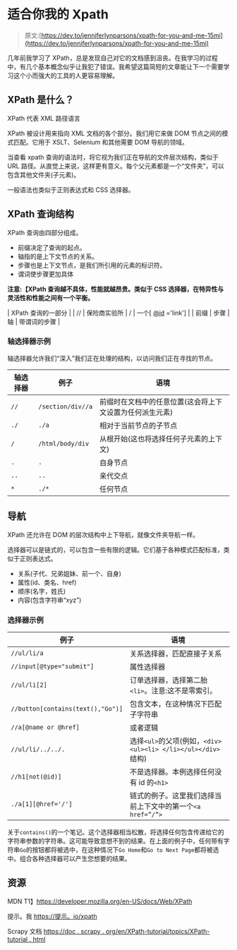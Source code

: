 # 适合你我的 Xpath

> 原文:[https://dev.to/jenniferlynparsons/xpath-for-you-and-me-15mi](https://dev.to/jenniferlynparsons/xpath-for-you-and-me-15mi)

几年前我学习了 XPath，总是发现自己对它的文档感到沮丧。在我学习的过程中，有几个基本概念似乎让我犯了错误。我希望这篇简短的文章能让下一个需要学习这个小而强大的工具的人更容易理解。

## XPath 是什么？

XPath 代表 XML 路径语言

XPath 被设计用来指向 XML 文档的各个部分。我们用它来做 DOM 节点之间的模式匹配。它用于 XSLT、Selenium 和其他需要 DOM 导航的领域。

当查看 xpath 查询的语法时，将它视为我们正在导航的文件层次结构，类似于 URL 路径。从直觉上来说，这样更有意义。每个父元素都是一个“文件夹”，可以包含其他文件夹(子元素)。

一般语法也类似于正则表达式和 CSS 选择器。

## [](#xpath-query-structure)XPath 查询结构

XPath 查询由四部分组成。

*   前缀决定了查询的起点。
*   轴指的是上下文节点的关系。
*   步骤也是上下文节点，是我们所引用的元素的标识符。
*   谓词使步骤更加具体

**注意:【XPath 查询越不具体，性能就越昂贵。类似于 CSS 选择器，在特异性与灵活性和性能之间有一个平衡。**

| XPath 查询的一部分 |
| // | 保险商实验所 | / | 一个[ [@id](https://dev.to/id) ='link'] |
| 前缀 | 步骤 | 轴 | 带谓词的步骤 |

### [](#axis-selector-examples)轴选择器示例

轴选择器允许我们“深入”我们正在处理的结构，以访问我们正在寻找的节点。

| 轴选择器 | 例子 | 语境 |
| --- | --- | --- |
| `//` | `/section/div//a` | 前缀时在文档中的任意位置(这会将上下文设置为任何派生元素) |
| `./` | `./a` | 相对于当前节点的子节点 |
| `/` | `/html/body/div` | 从根开始(这也将选择任何子元素的上下文) |
| `.` | `.` | 自身节点 |
| `..` | `..` | 亲代交点 |
| `*` | `./*` | 任何节点 |

## [](#navigation)导航

XPath 还允许在 DOM 的层次结构中上下导航，就像文件夹导航一样。

选择器可以是链式的，可以包含一些有限的逻辑。它们基于各种模式匹配标准，类似于正则表达式。

*   关系(子代、兄弟姐妹、前一个、自身)
*   属性(id、类名、href)
*   顺序(名字，姓氏)
*   内容(包含字符串“xyz”)

### [](#selector-examples)选择器示例

| 例子 | 语境 |
| --- | --- |
| `//ul/li/a` | 关系选择器，匹配直接子关系 |
| `//input[@type="submit"]` | 属性选择器 |
| `//ul/li[2]` | 订单选择器，选择第二胎`<li>`。注意:这不是零索引。 |
| `//button[contains(text(),"Go")]` | 包含文本，在这种情况下匹配子字符串 |
| `//a[@name or @href]` | 或者逻辑 |
| `//ul/li/../../.` | 选择`<ul>`的父项(例如，`<div><ul><li> </li></ul></div>`结构) |
| `//h1[not(@id)]` | 不是选择器。本例选择任何没有 id 的`<h1>` |
| `./a[1][@href='/']` | 链式的例子。这里我们选择当前上下文中的第一个`<a href=”/”>` |

关于`contains()`的一个笔记。这个选择器相当松散，将选择任何包含传递给它的字符串参数的字符串。这可能导致意想不到的结果。在上面的例子中，任何带有字符串`Go`的按钮都将被选中，在这种情况下`Go Home`和`Go to Next Page`都将被选中。组合各种选择器可以产生您想要的结果。

## [](#resources)资源

MDN
T1】https://developer.mozilla.org/en-US/docs/Web/XPath

提示。我
[https://提示。io/xpath](https://devhints.io/xpath)

Scrapy 文档
[https://doc . scrapy . org/en/XPath-tutorial/topics/XPath-tutorial . html](https://doc.scrapy.org/en/xpath-tutorial/topics/xpath-tutorial.html)